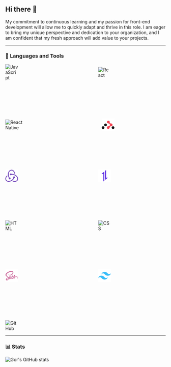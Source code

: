 ## Hi there 👋

My commitment to continuous learning and my passion for
front-end development will allow me to quickly adapt and
thrive in this role. I am eager to bring my unique perspective
and dedication to your organization, and I am confident that
my fresh approach will add value to your projects.

---

### 🧰 Languages and Tools

<div style="display: flex; align-items: center; gap: 120px; flex-wrap: wrap; ">

  <img alt="JavaScript" width="40px" src="https://cdn.jsdelivr.net/gh/devicons/devicon/icons/javascript/javascript-plain.svg" />
  &nbsp;&nbsp;&nbsp;
  <img alt="React" width="40px" src="https://cdn.jsdelivr.net/gh/devicons/devicon/icons/react/react-original.svg" />
  &nbsp;&nbsp;&nbsp;
  <img alt="React Native" width="55px" src="https://cdn.worldvectorlogo.com/logos/react-native-1.svg" />
  &nbsp;&nbsp;
  <img alt="React-router" width="40px" src="https://raw.githubusercontent.com/devicons/devicon/ca28c779441053191ff11710fe24a9e6c23690d6/icons/reactrouter/reactrouter-original.svg" />
  &nbsp;&nbsp;&nbsp;
  <img alt="Redux" width="40px" src="https://raw.githubusercontent.com/devicons/devicon/ca28c779441053191ff11710fe24a9e6c23690d6/icons/redux/redux-original.svg" />
  &nbsp;&nbsp;&nbsp;
  <img alt="Axios" width="40px" src="https://raw.githubusercontent.com/devicons/devicon/ca28c779441053191ff11710fe24a9e6c23690d6/icons/axios/axios-plain.svg" />
  &nbsp;&nbsp;&nbsp;
  <img alt="HTML" width="40px" src="https://cdn.jsdelivr.net/gh/devicons/devicon/icons/html5/html5-plain.svg" />
  &nbsp;&nbsp;&nbsp;
  <img alt="CSS" width="40px" src="https://cdn.jsdelivr.net/gh/devicons/devicon/icons/css3/css3-plain.svg" />
  &nbsp;&nbsp;&nbsp;
  <img alt="SASS" width="40px" src="https://raw.githubusercontent.com/devicons/devicon/ca28c779441053191ff11710fe24a9e6c23690d6/icons/sass/sass-original.svg" />
  &nbsp;&nbsp;&nbsp;
  <img alt="Tailwind" width="40px" src="https://raw.githubusercontent.com/devicons/devicon/ca28c779441053191ff11710fe24a9e6c23690d6/icons/tailwindcss/tailwindcss-original.svg" />
  &nbsp;&nbsp;&nbsp;
  <img alt="GitHub" width="40px" src="https://cdn.jsdelivr.net/gh/devicons/devicon/icons/github/github-original.svg" />


</div>

---

### 📊 Stats

![Gor's GitHub stats](https://github-readme-stats.vercel.app/api?username=GorSoghomonian&show_icons=true&theme=highcontrast)
